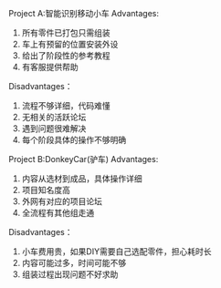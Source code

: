 Project A:智能识别移动小车
Advantages:
1. 所有零件已打包只需组装
2. 车上有预留的位置安装外设
3. 给出了阶段性的参考教程
4. 有客服提供帮助

Disadvantages：
1. 流程不够详细，代码难懂
2. 无相关的活跃论坛
3. 遇到问题很难解决
4. 每个阶段具体的操作不够明确

Project B:DonkeyCar(驴车)
Advantages:
1. 内容从选材到成品，具体操作详细
2. 项目知名度高
3. 外网有对应的项目论坛
4. 全流程有其他组走通

Disadvantages：
1. 小车费用贵，如果DIY需要自己选配零件，担心耗时长
2. 内容可能过多，时间可能不够
3. 组装过程出现问题不好求助